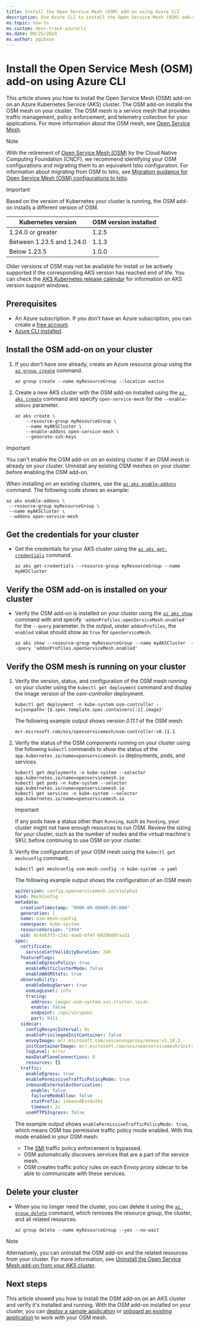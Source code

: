 ```yaml
---
title: Install the Open Service Mesh (OSM) add-on using Azure CLI
description: Use Azure CLI to install the Open Service Mesh (OSM) add-on on an Azure Kubernetes Service (AKS) cluster.
ms.topic: how-to
ms.custom: devx-track-azurecli
ms.date: 09/25/2024
ms.author: pgibson
---
```


# Install the Open Service Mesh (OSM) add-on using Azure CLI

This article shows you how to install the Open Service Mesh (OSM) add-on on an Azure Kubernetes Service (AKS) cluster. The OSM add-on installs the OSM mesh on your cluster. The OSM mesh is a service mesh that provides traffic management, policy enforcement, and telemetry collection for your applications. For more information about the OSM mesh, see [Open Service Mesh](https://openservicemesh.io/).

> [!NOTE]
> With the retirement of [Open Service Mesh (OSM)](https://docs.openservicemesh.io/) by the Cloud Native Computing Foundation (CNCF), we recommend identifying your OSM configurations and migrating them to an equivalent Istio configuration. For information about migrating from OSM to Istio, see [Migration guidance for Open Service Mesh (OSM) configurations to Istio](open-service-mesh-istio-migration-guidance.md).

> [!IMPORTANT]
> Based on the version of Kubernetes your cluster is running, the OSM add-on installs a different version of OSM.
>
> |Kubernetes version         | OSM version installed |
> |---------------------------|-----------------------|
> | 1.24.0 or greater         | 1.2.5                 |
> | Between 1.23.5 and 1.24.0 | 1.1.3                 |
> | Below 1.23.5              | 1.0.0                 |
>
> Older versions of OSM may not be available for install or be actively supported if the corresponding AKS version has reached end of life. You can check the [AKS Kubernetes release calendar](./supported-kubernetes-versions.md#aks-kubernetes-release-calendar) for information on AKS version support windows.

## Prerequisites

- An Azure subscription. If you don't have an Azure subscription, you can create a [free account](https://azure.microsoft.com/free).
- [Azure CLI installed](/cli/azure/install-azure-cli).

## Install the OSM add-on on your cluster

1. If you don't have one already, create an Azure resource group using the [`az group create`][az-group-create] command.

    ```azurecli-interactive
    az group create --name myResourceGroup --location eastus
    ```

2. Create a new AKS cluster with the OSM add-on installed using the [`az aks create`][az-aks-create] command and specify `open-service-mesh` for the `--enable-addons` parameter.

    ```azurecli-interactive
    az aks create \
        --resource-group myResourceGroup \
        --name myAKSCluster \
        --enable-addons open-service-mesh \
        --generate-ssh-keys        
    ```

> [!IMPORTANT]
> You can't enable the OSM add-on on an existing cluster if an OSM mesh is already on your cluster. Uninstall any existing OSM meshes on your cluster before enabling the OSM add-on.
>
> When installing on an existing clusters, use the [`az aks enable-addons`][az-aks-enable-addons] command. The following code shows an example:
>
> ```azurecli-interactive
> az aks enable-addons \
>  --resource-group myResourceGroup \
>  --name myAKSCluster \
>  --addons open-service-mesh
> ```

## Get the credentials for your cluster

- Get the credentials for your AKS cluster using the [`az aks get-credentials`][az-aks-get-credentials] command.

    ```azurecli-interactive
    az aks get-credentials --resource-group myResourceGroup --name myAKSCluster
    ```

## Verify the OSM add-on is installed on your cluster

- Verify the OSM add-on is installed on your cluster using the [`az aks show`][az-aks-show] command with and specify `'addonProfiles.openServiceMesh.enabled'` for the `--query` parameter. In the output, under `addonProfiles`, the `enabled` value should show as `true` for `openServiceMesh`.

    ```azurecli-interactive
    az aks show --resource-group myResourceGroup --name myAKSCluster  --query 'addonProfiles.openServiceMesh.enabled'
    ```

## Verify the OSM mesh is running on your cluster

1. Verify the version, status, and configuration of the OSM mesh running on your cluster using the `kubectl get deployment` command and display the image version of the *osm-controller* deployment.

    ```azurecli-interactive
    kubectl get deployment -n kube-system osm-controller -o=jsonpath='{$.spec.template.spec.containers[:1].image}'
    ```

    The following example output shows version *0.11.1* of the OSM mesh:

    ```output
    mcr.microsoft.com/oss/openservicemesh/osm-controller:v0.11.1
    ```

2. Verify the status of the OSM components running on your cluster using the following `kubectl` commands to show the status of the `app.kubernetes.io/name=openservicemesh.io` deployments, pods, and services.

    ```azurecli-interactive
    kubectl get deployments -n kube-system --selector app.kubernetes.io/name=openservicemesh.io
    kubectl get pods -n kube-system --selector app.kubernetes.io/name=openservicemesh.io
    kubectl get services -n kube-system --selector app.kubernetes.io/name=openservicemesh.io
    ```

    > [!IMPORTANT]
    > If any pods have a status other than `Running`, such as `Pending`, your cluster might not have enough resources to run OSM. Review the sizing for your cluster, such as the number of nodes and the virtual machine's SKU, before continuing to use OSM on your cluster.

3. Verify the configuration of your OSM mesh using the `kubectl get meshconfig` command.

    ```azurecli-interactive
    kubectl get meshconfig osm-mesh-config -n kube-system -o yaml
    ```

    The following example output shows the configuration of an OSM mesh:

    ```yaml
    apiVersion: config.openservicemesh.io/v1alpha1
    kind: MeshConfig
    metadata:
      creationTimestamp: "0000-00-00A00:00:00A"
      generation: 1
      name: osm-mesh-config
      namespace: kube-system
      resourceVersion: "2494"
      uid: 6c4d67f3-c241-4aeb-bf4f-b029b08faa31
    spec:
      certificate:
        serviceCertValidityDuration: 24h
      featureFlags:
        enableEgressPolicy: true
        enableMulticlusterMode: false
        enableWASMStats: true
      observability:
        enableDebugServer: true
        osmLogLevel: info
        tracing:
          address: jaeger.osm-system.svc.cluster.local
          enable: false
          endpoint: /api/v2/spans
          port: 9411
      sidecar:
        configResyncInterval: 0s
        enablePrivilegedInitContainer: false
        envoyImage: mcr.microsoft.com/oss/envoyproxy/envoy:v1.18.3
        initContainerImage: mcr.microsoft.com/oss/openservicemesh/init:v0.9.1
        logLevel: error
        maxDataPlaneConnections: 0
        resources: {}
      traffic:
        enableEgress: true
        enablePermissiveTrafficPolicyMode: true
        inboundExternalAuthorization:
          enable: false
          failureModeAllow: false
          statPrefix: inboundExtAuthz
          timeout: 1s
        useHTTPSIngress: false
    ```

    The example output shows `enablePermissiveTrafficPolicyMode: true`, which means OSM has permissive traffic policy mode enabled. With this mode enabled in your OSM mesh:

   - The [SMI][smi] traffic policy enforcement is bypassed.
   - OSM automatically discovers services that are a part of the service mesh.
   - OSM creates traffic policy rules on each Envoy proxy sidecar to be able to communicate with these services.

## Delete your cluster

- When you no longer need the cluster, you can delete it using the [`az group delete`][az-group-delete] command, which removes the resource group, the cluster, and all related resources.

    ```azurecli-interactive
    az group delete --name myResourceGroup --yes --no-wait
    ```

> [!NOTE]
> Alternatively, you can uninstall the OSM add-on and the related resources from your cluster. For more information, see [Uninstall the Open Service Mesh add-on from your AKS cluster][osm-uninstall].

## Next steps

This article showed you how to install the OSM add-on on an AKS cluster and verify it's installed and running. With the OSM add-on installed on your cluster, you can [deploy a sample application][osm-deploy-sample-app] or [onboard an existing application][osm-onboard-app] to work with your OSM mesh.

<!-- LINKS -->
[osm-uninstall]: open-service-mesh-uninstall-add-on.md
[smi]: https://smi-spec.io/
[osm-deploy-sample-app]: https://release-v1-0.docs.openservicemesh.io/docs/getting_started/install_apps/
[osm-onboard-app]: https://release-v1-0.docs.openservicemesh.io/docs/guides/app_onboarding/
[az-group-create]: /cli/azure/group#az_group_create
[az-aks-create]: /cli/azure/aks#az_aks_create
[az-aks-get-credentials]: /cli/azure/aks#az_aks_get_credentials
[az-aks-show]: /cli/azure/aks#az_aks_show
[az-group-delete]: /cli/azure/group#az_group_delete
[az-aks-enable-addons]: /cli/azure/aks#az_aks_enable_addons
